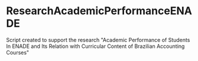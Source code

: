 # ResearchAcademicPerformanceENADE
Script created to support the research "Academic Performance of Students In ENADE and Its Relation with Curricular Content of Brazilian Accounting Courses"
